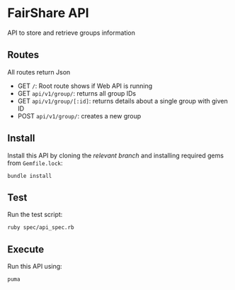 # FairShare API

API to store and retrieve groups information

## Routes

All routes return Json

- GET `/`: Root route shows if Web API is running
- GET `api/v1/group/`: returns all group IDs
- GET `api/v1/group/[:id]`: returns details about a single group with given ID
- POST `api/v1/group/`: creates a new group

## Install

Install this API by cloning the _relevant branch_ and installing required gems from `Gemfile.lock`:

```shell
bundle install
```

## Test

Run the test script:

```shell
ruby spec/api_spec.rb
```

## Execute

Run this API using:

```shell
puma
```
